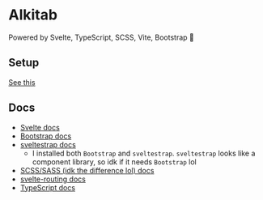 # Alkitab
Powered by Svelte, TypeScript, SCSS, Vite, Bootstrap 🚀

## Setup
[See this](../docs/Setup/frontend.md)
## Docs
- [Svelte docs](https://svelte.dev/docs)
- [Bootstrap docs](https://getbootstrap.com/docs/5.0/getting-started/introduction/)
- [sveltestrap docs](https://sveltestrap.js.org)
  - I installed both `Bootstrap` and `sveltestrap`. `sveltestrap` looks like a component library, so idk if it needs `Bootstrap` lol
- [SCSS/SASS (idk the difference lol) docs](https://sass-lang.com/documentation/)
- [svelte-routing docs](https://github.com/EmilTholin/svelte-routing)
- [TypeScript docs](https://www.typescriptlang.org/docs/)
